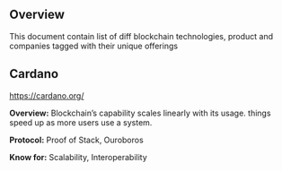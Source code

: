 ## Overview

This document contain list of diff blockchain technologies, product and companies tagged with their unique offerings


## Cardano

https://cardano.org/

**Overview:** Blockchain’s capability scales linearly with its usage. things speed up as more users use a system. 

**Protocol:** Proof of Stack, Ouroboros

**Know for:** Scalability, Interoperability
